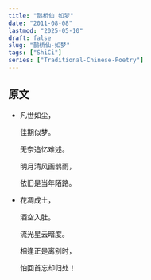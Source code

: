 ```yaml
---
title: "鹊桥仙 如梦"
date: "2011-08-08"
lastmod: "2025-05-10"
draft: false
slug: "鹊桥仙-如梦"
tags: ["ShiCi"]
series: ["Traditional-Chinese-Poetry"]
---
```


## 原文

* 凡世如尘，
  
  佳期似梦。
  
  无奈追忆难述。
  
  明月清风画鹊雨，
  
  依旧是当年陌路。
  
* 花凋成土，
  
  酒空入肚。
  
  流光星云暗度。
  
  相逢正是离别时，
  
  怕回首忘却归处！
